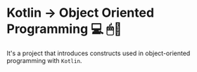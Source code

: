 # Kotlin -> Object Oriented Programming 💻 🖱📲

It's a project that introduces constructs used in object-oriented programming with `Kotlin`.
